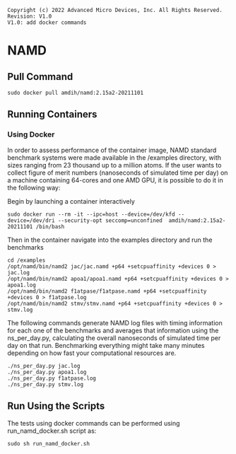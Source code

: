 ```
Copyright (c) 2022 Advanced Micro Devices, Inc. All Rights Reserved.
Revision: V1.0
V1.0: add docker commands 
```

# NAMD

## Pull Command

```
sudo docker pull amdih/namd:2.15a2-20211101
```
## Running Containers
### Using Docker
In order to assess performance of the container image, NAMD standard benchmark systems were made available in the /examples directory, with sizes ranging from 23 thousand up to a million atoms. If the user wants to collect figure of merit numbers (nanoseconds of simulated time per day) on a machine containing 64-cores and one AMD GPU, it is possible to do it in the following way:

Begin by launching a container interactively
```
sudo docker run --rm -it --ipc=host --device=/dev/kfd --device=/dev/dri --security-opt seccomp=unconfined  amdih/namd:2.15a2-20211101 /bin/bash
```
Then in the container navigate into the examples directory and run the benchmarks
```
cd /examples
/opt/namd/bin/namd2 jac/jac.namd +p64 +setcpuaffinity +devices 0 > jac.log
/opt/namd/bin/namd2 apoa1/apoa1.namd +p64 +setcpuaffinity +devices 0 > apoa1.log
/opt/namd/bin/namd2 f1atpase/f1atpase.namd +p64 +setcpuaffinity +devices 0 > f1atpase.log
/opt/namd/bin/namd2 stmv/stmv.namd +p64 +setcpuaffinity +devices 0 > stmv.log
```
The following commands generate NAMD log files with timing information for each one of the benchmarks and averages that information using the ns_per_day.py, calculating the overall nanoseconds of simulated time per day on that run.
Benchmarking everything might take many minutes depending on how fast your computational resources are.
```
./ns_per_day.py jac.log
./ns_per_day.py apoa1.log
./ns_per_day.py f1atpase.log
./ns_per_day.py stmv.log 
```
## Run Using the Scripts 
The tests using docker commands can be performed using run_namd_docker.sh script as:
```
sudo sh run_namd_docker.sh
``` 
